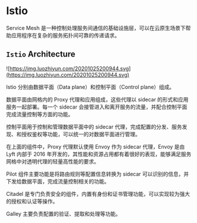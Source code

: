 # Istio

Service Mesh 是一种控制处理服务间通信的基础设施层，可以在云原生场景下帮助应用程序在复杂的服务拓扑间可靠的传递请求。

## `Istio` Architecture

![https://img.luozhiyun.com/20201025200944.svg](https://img.luozhiyun.com/20201025200944.svg)

Istio 分别由数据平面（Data plane）和控制平面（Control plane）组成。

数据平面由网格内的 Proxy 代理和应用组成，这些代理以 sidecar 的形式和应用服务一起部署。每一个 sidecar 会接管进入和离开服务的流量，并配合控制平面完成流量控制等方面的功能。

控制平面用于控制和管理数据平面中的 sidecar 代理，完成配置的分发、服务发现、和授权鉴权等功能，可以统一的对数据平面进行管理。

在上面的组件中，Proxy 代理默认使用 Envoy 作为 sidecar 代理，Envoy 是由 Lyft 内部于 2016 年开发的，其性能和资源占用都有着很好的表现，能够满足服务网格中对透明代理的轻量高性能的要求。

Pilot 组件主要功能是将路由规则等配置信息转换为 sidecar 可以识别的信息，并下发给数据平面，完成流量控制相关的功能。

Citadel 是专门负责安全的组件，内置有身份和证书管理功能，可以实现较为强大的授权和认证等操作。

Galley 主要负责配置的验证、提取和处理等功能。
